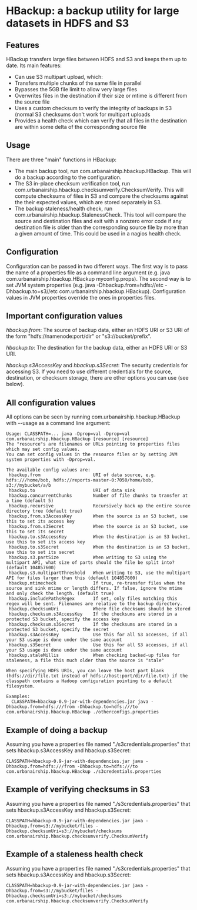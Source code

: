# HBackup: a backup utility for large datasets in HDFS and S3

## Features

HBackup transfers large files between HDFS and S3 and keeps them up to date. Its main features:

 - Can use S3 multipart upload, which:
  - Transfers multiple chunks of the same file in parallel
  - Bypasses the 5GB file limit to allow very large files
 - Overwrites files in the destination if their size or mtime is different from the source file
 - Uses a custom checksum to verify the integrity of backups in S3 (normal S3 checksums don't work for multipart uploads
 - Provides a health check which can verify that all files in the destination are within some delta of the corresponding source file

## Usage

There are three "main" functions in HBackup:

 - The main backup tool, run com.urbanairship.hbackup.HBackup. This will do a backup according to the configuration.
 - The S3 in-place checksum verification tool, run com.urbanairship.hbackup.checksumverify.ChecksumVerify. This will compute checksums of files in S3 and compare the checksums against the their expected values, which are stored separately in S3.
 - The backup staleness/health check, run com.urbanairship.hbackup.StalenessCheck. This tool will compare the source and destination files and exit with a nonzero error code if any destination file is older than the corresponding source file by more than a given amount of time. This could be used in a nagios health check.

## Configuration

Configuration can be passed in two different ways. The first way is to pass the name of a properties file as a command line argument (e.g. java com.urbanairship.hbackup.HBackup myconfig.props). The second way is to set JVM system properties (e.g. java -Dhbackup.from=hdfs://etc -Dhbackup.to=s3//etc com.urbanairship.hbackup.HBackup). Configuration values in JVM properties override the ones in properties files.

## Important configuration values

*hbackup.from*: The source of backup data, either an HDFS URI or S3 URI of the form "hdfs://namenode:port/dir" or "s3://bucket/prefix".

*hbackup.to*: The destination for the backup data, either an HDFS URI or S3 URI.

*hbackup.s3AccessKey* and *hbackup.s3Secret*: The security credentials for accessing S3. If you need to use different credentials for the source, destination, or checksum storage, there are other options you can use (see below).

## All configuration values

All options can be seen by running com.urbanairship.hbackup.HBackup with --usage as a command line argument:

    Usage: CLASSPATH=... java -Dprop=val -Dprop=val com.urbanairship.hbackup.HBackup [resource] [resource]
    The "resource"s are filenames or URLs pointing to properties files which may set config values.
    You can set config values in the resource files or by setting JVM system properties with -Dprop=val.
    
    The available config values are:
     hbackup.from                    URI of data source, e.g. hdfs:///home/bob, hdfs://reports-master-0:7050/home/bob, s3://mybucket/a/b
     hbackup.to                      URI of data sink
     hbackup.concurrentChunks        Number of file chunks to transfer at a time (default 5)
     hbackup.recursive               Recursively back up the entire source directory tree (default true)
     hbackup.from.s3AccessKey        When the source is an S3 bucket, use this to set its access key
     hbackup.from.s3Secret           When the source is an S3 bucket, use this to set its secret
     hbackup.to.s3AccessKey          When the destination is an S3 bucket, use this to set its access key
     hbackup.to.s3Secret             When the destination is an S3 bucket, use this to set its secret
     hbackup.s3.partSize             When writing to S3 using the multipart API, what size of parts should the file be split into? (default 104857600)
     hbackup.s3.multipartThreshold   When writing to S3, use the multipart API for files larger than this (default 104857600)
     hbackup.mtimecheck              If true, re-transfer files when the source and sink mtime or length differs. If false, ignore the mtime and only check the length. (default true)
     hbackup.includePathsRegex       If set, only files matching this regex will be sent. Filenames are relative to the backup directory.
     hbackup.checksumUri             Where file checksums should be stored
     hbackup.checksum.s3AccessKey    If the checksums are stored in a protected S3 bucket, specify the access key
     hbackup.checksum.s3Secret       If the checksums are stored in a protected S3 bucket, specify the secret
     hbackup.s3AccessKey             Use this for all S3 accesses, if all your S3 usage is done under the same account
     hbackup.s3Secret                Use this for all S3 accesses, if all your S3 usage is done under the same account
     hbackup.staleMillis             When checking backed-up files for staleness, a file this much older than the source is "stale"
    
    When specifying HDFS URIs, you can leave the host part blank (hdfs://dir/file.txt instead of hdfs://host:port/dir/file.txt) if the classpath contains a Hadoop configuration pointing to a default filesystem.

    Examples:
      CLASSPATH=hbackup-0.9-jar-with-dependencies.jar java -Dhbackup.from=hdfs:///from -Dhbackup.to=hdfs:///to com.urbanairship.hbackup.HBackup ./otherconfigs.properties


## Example of doing a backup
Assuming you have a properties file named "./s3credentials.properties" that sets hbackup.s3AccessKey and hbackup.s3Secret:

    CLASSPATH=hbackup-0.9-jar-with-dependencies.jar java -Dhbackup.from=hdfs:///from -Dhbackup.to=hdfs:///to com.urbanairship.hbackup.HBackup ./s3credentials.properties

## Example of verifying checksums in S3
Assuming you have a properties file named "./s3credentials.properties" that sets hbackup.s3AccessKey and hbackup.s3Secret:

    CLASSPATH=hbackup-0.9-jar-with-dependencies.jar java -Dhbackup.from=s3://mybucket/files -Dhbackup.checksumUri=s3://mybucket/checksums com.urbanairship.hbackup.checksumverify.ChecksumVerify

## Example of a staleness health check
Assuming you have a properties file named "./s3credentials.properties" that sets hbackup.s3AccessKey and hbackup.s3Secret:

    CLASSPATH=hbackup-0.9-jar-with-dependencies.jar java -Dhbackup.from=s3://mybucket/files -Dhbackup.checksumUri=s3://mybucket/checksums com.urbanairship.hbackup.checksumverify.ChecksumVerify
